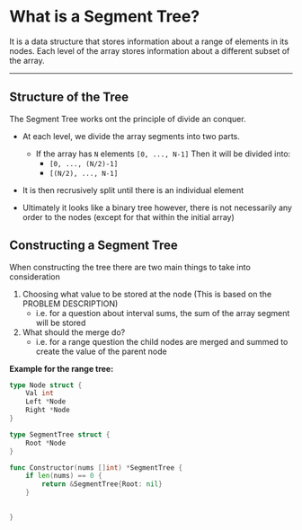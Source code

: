 # What is a Segment Tree?
It is a data structure that stores information about a range of elements in its nodes.
Each level of the array stores information about a different subset of the array.

---

## Structure of the Tree
The Segment Tree works ont the principle of divide an conquer.
- At each level, we divide the array segments into two parts.
    - If the array has `N` elements `[0, ..., N-1]` Then it will be divided into:
        - `[0, ..., (N/2)-1]`
        - `[(N/2), ..., N-1]`

- It is then recrusively split until there is an individual element
- Ultimately it looks like a binary tree however, there is not necessarily any order to the nodes (except for that within the initial array)

## Constructing a Segment Tree
When constructing the tree there are two main things to take into consideration
1. Choosing what value to be stored at the node (This is based on the PROBLEM DESCRIPTION)
    - i.e. for a question about interval sums, the sum of the array segment will be stored
2. What should the merge do?
    - i.e. for a range question the child nodes are merged and summed to create the value of the parent node

**Example for the range tree:**
```Go
type Node struct {
    Val int
    Left *Node
    Right *Node
}

type SegmentTree struct {
    Root *Node
}

func Constructor(nums []int) *SegmentTree {
    if len(nums) == 0 {
        return &SegmentTree{Root: nil}
    }

    
}
```
